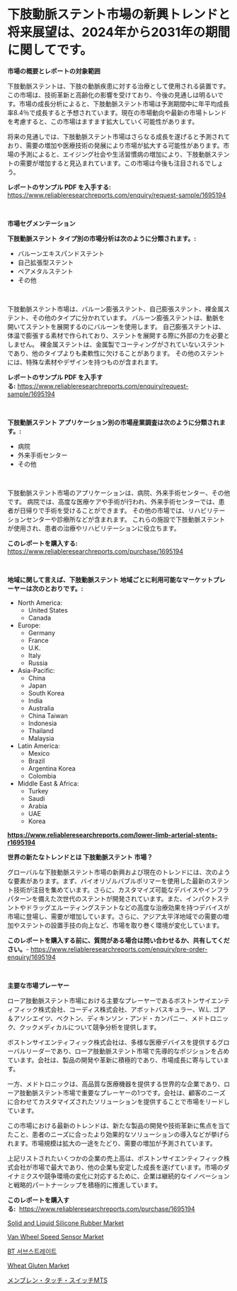 <p><h1>下肢動脈ステント市場の新興トレンドと将来展望は、2024年から2031年の期間に関してです。</h1></p><p><strong>市場の概要とレポートの対象範囲</strong></p>
<p><p>下肢動脈ステントは、下肢の動脈疾患に対する治療として使用される装置です。この市場は、技術革新と高齢化の影響を受けており、今後の見通しは明るいです。市場の成長分析によると、下肢動脈ステント市場は予測期間中に年平均成長率8.4％で成長すると予想されています。現在の市場動向や最新の市場トレンドを考慮すると、この市場はますます拡大していく可能性があります。</p><p>将来の見通しでは、下肢動脈ステント市場はさらなる成長を遂げると予測されており、需要の増加や医療技術の発展により市場が拡大する可能性があります。市場の予測によると、エイジング社会や生活習慣病の増加により、下肢動脈ステントの需要が増加すると見込まれています。この市場は今後も注目されるでしょう。</p></p>
<p><strong>レポートのサンプル PDF を入手する:</strong> <a href="https://www.reliableresearchreports.com/enquiry/request-sample/1695194">https://www.reliableresearchreports.com/enquiry/request-sample/1695194</a></p>
<p>&nbsp;</p>
<p><strong>市場セグメンテーション</strong></p>
<p><strong>下肢動脈ステント タイプ別の市場分析は次のように分類されます。:</strong></p>
<p><ul><li>バルーンエキスパンドステント</li><li>自己拡張型ステント</li><li>ベアメタルステント</li><li>その他</li></ul></p>
<p>&nbsp;</p>
<p><p>下肢動脈ステント市場は、バルーン膨張ステント、自己膨張ステント、裸金属ステント、その他のタイプに分かれています。 バルーン膨張ステントは、動脈を開いてステントを展開するのにバルーンを使用します。 自己膨張ステントは、体温で膨張する素材で作られており、ステントを展開する際に外部の力を必要としません。 裸金属ステントは、金属製でコーティングがされていないステントであり、他のタイプよりも柔軟性に欠けることがあります。 その他のステントには、特殊な素材やデザインを持つものが含まれます。</p></p>
<p><strong>レポートのサンプル PDF を入手する:</strong>&nbsp;<a href="https://www.reliableresearchreports.com/enquiry/request-sample/1695194">https://www.reliableresearchreports.com/enquiry/request-sample/1695194</a></p>
<p>&nbsp;</p>
<p><strong> 下肢動脈ステント アプリケーション別の市場産業調査は次のように分類されます。:</strong></p>
<p><ul><li>病院</li><li>外来手術センター</li><li>その他</li></ul></p>
<p>&nbsp;</p>
<p><p>下肢動脈ステント市場のアプリケーションは、病院、外来手術センター、その他です。 病院では、高度な医療ケアや手術が行われ、外来手術センターでは、患者が日帰りで手術を受けることができます。 その他の市場では、リハビリテーションセンターや診療所などが含まれます。 これらの施設で下肢動脈ステントが使用され、患者の治療やリハビリテーションに役立ちます。</p></p>
<p><strong>このレポートを購入する:</strong>&nbsp; <a href="https://www.reliableresearchreports.com/purchase/1695194">https://www.reliableresearchreports.com/purchase/1695194</a></p>
<p>&nbsp;</p>
<p><strong>地域に関して言えば、下肢動脈ステント 地域ごとに利用可能なマーケットプレーヤーは次のとおりです。:</strong></p>
<p><ul>
    <li>
        North America:
        <ul>
            <li>United States</li>
            <li>Canada</li>
        </ul>
    </li>
    <li>
        Europe:
        <ul>
            <li>Germany</li>
            <li>France</li>
            <li>U.K.</li>
            <li>Italy</li>
            <li>Russia</li>
        </ul>
    </li>
    <li>
        Asia-Pacific:
        <ul>
            <li>China</li>
            <li>Japan</li>
            <li>South Korea</li>
            <li>India</li>
            <li>Australia</li>
            <li>China Taiwan</li>
            <li>Indonesia</li>
            <li>Thailand</li>
            <li>Malaysia</li>
        </ul>
    </li>
    <li>
        Latin America:
        <ul>
            <li>Mexico</li>
            <li>Brazil</li>
            <li>Argentina Korea</li>
            <li>Colombia</li>
        </ul>
    </li>
    <li>
        Middle East & Africa:
        <ul>
            <li>Turkey</li>
            <li>Saudi</li>
            <li>Arabia</li>
            <li>UAE</li>
            <li>Korea</li>
        </ul>
    </li>
    </ul></p>
<p><strong><a href="https://www.reliableresearchreports.com/lower-limb-arterial-stents-r1695194">https://www.reliableresearchreports.com/lower-limb-arterial-stents-r1695194</a></strong>&nbsp;</p>
<p><strong>世界の新たなトレンドとは 下肢動脈ステント 市場？</strong></p>
<p><p>グローバルな下肢動脈ステント市場の新興および現在のトレンドには、次のような要素があります。まず、バイオリゾルバブルポリマーを使用した最新のステント技術が注目を集めています。さらに、カスタマイズ可能なデバイスやインフラパターンを備えた次世代のステントが開発されています。また、インパクトステントやドラッグエルーティングステントなどの高度な治療効果を持つデバイスが市場に登場し、需要が増加しています。さらに、アジア太平洋地域での需要の増加やステントの設置手技の向上など、市場を取り巻く環境が変化しています。</p></p>
<p><strong>このレポートを購入する前に、質問がある場合は問い合わせるか、共有してください。</strong>- <a href="https://www.reliableresearchreports.com/enquiry/pre-order-enquiry/1695194">https://www.reliableresearchreports.com/enquiry/pre-order-enquiry/1695194</a></p>
<p>&nbsp;</p>
<p><strong>主要な市場プレーヤー</strong></p>
<p><p>ローア肢動脈ステント市場における主要なプレーヤーであるボストンサイエンティフィック株式会社、コーディス株式会社、アボットバスキュラー、W.L. ゴア＆アソシエイツ、ベクトン、ディキンソン・アンド・カンパニー、メドトロニック、クックメディカルについて競争分析を提供します。</p><p>ボストンサイエンティフィック株式会社は、多様な医療デバイスを提供するグローバルリーダーであり、ローア肢動脈ステント市場で先導的なポジションを占めています。会社は、製品の開発や革新に積極的であり、市場成長に寄与しています。</p><p>一方、メドトロニックは、高品質な医療機器を提供する世界的な企業であり、ローア肢動脈ステント市場で重要なプレーヤーの1つです。会社は、顧客のニーズに合わせてカスタマイズされたソリューションを提供することで市場をリードしています。</p><p>この市場における最新のトレンドは、新たな製品の開発や技術革新に焦点を当てたこと、患者のニーズに合ったより効果的なソリューションの導入などが挙げられます。市場規模は拡大の一途をたどり、需要の増加が予測されています。</p><p>上記リストされたいくつかの企業の売上高は、ボストンサイエンティフィック株式会社が市場で最大であり、他の企業も安定した成長を遂げています。市場のダイナミクスや競争環境の変化に対応するために、企業は継続的なイノベーションと戦略的パートナーシップを積極的に推進しています。</p></p>
<p><strong>このレポートを購入する:</strong>&nbsp;&nbsp;<a href="https://www.reliableresearchreports.com/purchase/1695194">https://www.reliableresearchreports.com/purchase/1695194</a></p>
<p><p><a href="https://github.com/PeterParrish5/Market-Research-Report-List-5/blob/main/solid-and-liquid-silicone-rubber-market.md">Solid and Liquid Silicone Rubber Market</a></p><p><a href="https://github.com/DarrenSipes1990/Market-Research-Report-List-1/blob/main/van-wheel-speed-sensor-market.md">Van Wheel Speed Sensor Market</a></p><p><a href="https://github.com/plelbej847484502/Market-Research-Report-List-2/blob/main/5050642122529.md">BT 서브스트레이트</a></p><p><a href="https://issuu.com/reportprime-2/docs/wheat-gluten-market-size-2030.pptx">Wheat Gluten Market</a></p><p><a href="https://github.com/RodHoppe07/Market-Research-Report-List-2/blob/main/7722921123665.md">メンブレン・タッチ・スイッチMTS</a></p></p>
